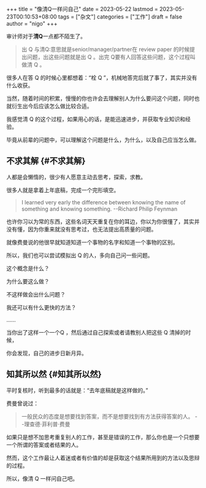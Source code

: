 +++
title = "像清Q一样问自己"
date = 2023-05-22
lastmod = 2023-05-23T00:10:53+08:00
tags = ["杂文"]
categories = ["工作"]
draft = false
author = "nigo"
+++

审计师对于**清Q**一点都不陌生了。

> 出 Q 与清Q:意思就是senior/manager/partner在 review paper 的时候提出问题，出这些问题就是出 Q 。出完 Q要有人回答这些问题，这个过程叫做清 Q 。

很多人在答 Q 的时候心里都想着：“栓 Q ”，机械地答完后就了事了，其实并没有什么收获。

当然，随着时间的积累，慢慢的你也许会去理解别人为什么要问这个问题，同时也就衍生出今后应该怎么做比较合适。

我感觉清 Q 的这个过程，如果用心的话，是能迅速进步，并获取专业知识和经验。

毕竟从前辈的问题中，可以理解这个问题是什么，为什么，以及自己应当怎么做。


## 不求其解 {#不求其解}

人都是会懒惰的，很少有人愿意主动去思考，探索，求教。

很多人就是拿着上年底稿，完成一个完形填空。

> I learned very early the difference between knowing the name of something and knowing something. --Richard Philip Feynman

也许你习以为常的东西，这些名词天天重复在你的耳边，你以为你很懂了，其实并没有懂，因为你重来就没有思考过，也无法提出高质量的问题。

就像费曼说的他很早就知道知道一个事物的名字和知道一个事物的区别。

所以，我们也可以尝试模拟出 Q 的人，多向自己问一些问题。

这个概念是什么？

为什么要这么做？

不这样做会出什么问题？

我还可以有什么更快的方法？

......

当你出了这样一个一个Q ，然后通过自己探索或者请教别人把这些 Q 清掉的时候，

你会发现，自己的进步日新月异。


## 知其所以然 {#知其所以然}

平时复核时，听到最多的话就是：“去年底稿就是这样做的。”

费曼曾说过：

> 一般民众的态度是想要找到答案，而不是想要找到有方法获得答案的人。 --理查德·菲利普·费曼

如果只是想不加思考重复别人的工作，甚至是错误的工作，那么你也是一个只想要一个所谓的答案或者结果的人。

然而，这个工作最让人着迷或者有价值的却是获取这个结果所用到的方法以及思辩的过程。

所以，像清 Q 一样问自己吧。

